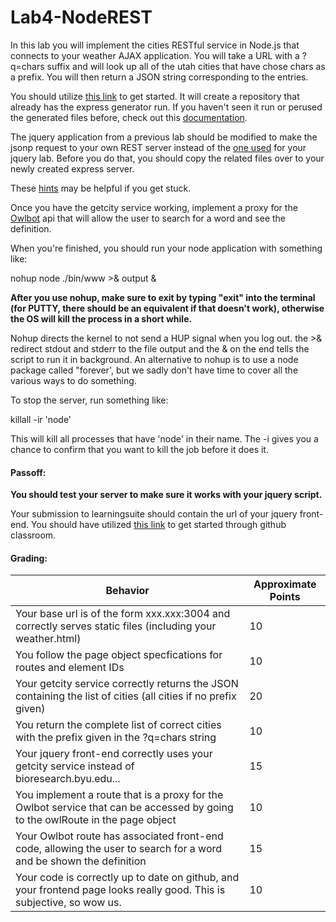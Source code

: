 # Lab4-NodeREST

In this lab you will implement the cities RESTful service in Node.js that connects to your weather AJAX application. You will take a URL with a ?q=chars suffix and will look up all of the utah cities that have chose chars as a prefix. You will then return a JSON string corresponding to the entries.

You should utilize [this link](https://classroom.github.com/assignment-invitations/d1456a2f8324e42860d594dbae449f89) to get started. It will create a repository that already has the express generator run. If you haven't seen it run or perused the generated files before, check out this [documentation](https://expressjs.com/en/starter/generator.html).

The jquery application from a previous lab should be modified to make the jsonp request to your own REST server instead of the <a href="http://bioresearch.byu.edu/cs260/jquery/getcity.cgi?q=P">one used</a> for your jquery lab. Before you do that, you should copy the related files over to your newly created express server. 

These [hints](https://github.com/BYUCS260/Lab4-NodeREST/wiki/Cities-REST-Service-Hints) may be helpful if you get stuck.

Once you have the getcity service working, implement a proxy for the [Owlbot](https://owlbot.info/api/v1/dictionary/owl) api that will allow the user to search for a word and see the definition. 


When you're finished, you should run your node application with something like:

nohup node ./bin/www >& output &

<strong>After you use nohup, make sure to exit by typing "exit" into the terminal (for PUTTY, there should be an equivalent if that doesn't work), otherwise the OS will kill the process in a short while.</strong>

Nohup directs the kernel to not send a HUP signal when you log out. the >& redirect stdout and stderr to the file output and the & on the end tells the script to run it in background. An alternative to nohup is to use a node package called "forever', but we sadly don't have time to cover all the various ways to do something.

To stop the server, run something like:

killall -ir 'node'

This will kill all processes that have 'node' in their name. The -i gives you a chance to confirm that you want to kill the job before it does it.

#### Passoff:

**You should test your server to make sure it works with your jquery script.**

Your submission to learningsuite should contain the url of your jquery front-end. You should have utilized [this link](https://classroom.github.com/assignment-invitations/d1456a2f8324e42860d594dbae449f89) to get started through github classroom.

#### Grading:

Behavior |	Approximate Points
 --- | ---
Your base url is of the form xxx.xxx:3004 and correctly serves static files (including your weather.html) | 10
You follow the page object specfications for routes and element IDs | 10
Your getcity service correctly returns the JSON containing the list of cities (all cities if no prefix given) | 20
You return the complete list of correct cities with the prefix given in the ?q=chars string | 10
Your jquery front-end correctly uses your getcity service instead of bioresearch.byu.edu... | 15
You implement a route that is a proxy for the Owlbot service that can be accessed by going to the owlRoute in the page object | 10
Your Owlbot route has associated front-end code, allowing the user to search for a word and be shown the definition | 15
Your code is correctly up to date on github, and your frontend page looks really good. This is subjective, so wow us. | 10
